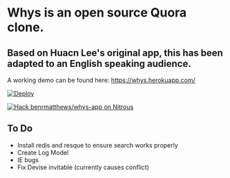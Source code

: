 # Whys is an open source Quora clone.

## Based on Huacn Lee's original app, this has been adapted to an English speaking audience.

A working demo can be found here: https://whys.herokuapp.com/

[![Deploy](https://www.herokucdn.com/deploy/button.png)](https://heroku.com/deploy)

[![Hack benrmatthews/whys-app on Nitrous](https://d3o0mnbgv6k92a.cloudfront.net/assets/hack-l-v1-4b6757c3247e3c50314390ece34cdb11.png)](https://www.nitrous.io/hack_button?source=embed&runtime=rails&repo=benrmatthews%2Fwhys-app)

## To Do

* Install redis and resque to ensure search works properly
* Create Log Model
* IE bugs
* Fix Devise invitable (currently causes conflict)
